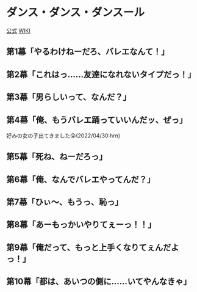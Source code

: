 # ダンス・ダンス・ダンスール

[公式](https://danseur-anime.com/) 
[WIKI](https://ja.wikipedia.org/wiki/%E3%83%80%E3%83%B3%E3%82%B9%E3%83%BB%E3%83%80%E3%83%B3%E3%82%B9%E3%83%BB%E3%83%80%E3%83%B3%E3%82%B9%E3%83%BC%E3%83%AB) 

## 第1幕「やるわけねーだろ、バレエなんて！」

## 第2幕「これはっ……友達になれないタイプだっ！」

## 第3幕「男らしいって、なんだ？」

## 第4幕「俺、もうバレエ踊っていいんだッ、ぜっ」

好みの女の子出てきました:astonished:(2022/04/30:hrn)

## 第5幕「死ね、ねーだろっ」

## 第6幕「俺、なんでバレエやってんだ？」

## 第7幕「ひぃ〜、もうっ、恥っ」

## 第8幕「あーもっかいやりてぇーっ！！」

## 第9幕「俺だって、もっと上手くなりてぇんだよっ！」

## 第10幕「都は、あいつの側に……いてやんなきゃ」
